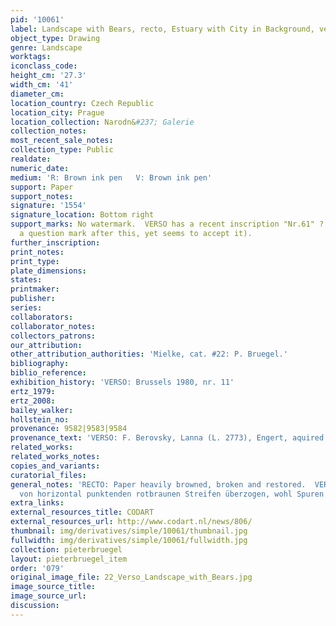 ```yaml
---
pid: '10061'
label: Landscape with Bears, recto, Estuary with City in Background, verso
object_type: Drawing
genre: Landscape
worktags:
iconclass_code:
height_cm: '27.3'
width_cm: '41'
diameter_cm:
location_country: Czech Republic
location_city: Prague
location_collection: Narodn&#237; Galerie
collection_notes:
most_recent_sale_notes:
collection_type: Public
realdate:
numeric_date:
medium: 'R: Brown ink pen   V: Brown ink pen'
support: Paper
support_notes:
signature: '1554'
signature_location: Bottom right
support_marks: No watermark.  VERSO has a recent inscription "Nr.61" ? (Bruegel has
  a question mark after this, yet seems to accept it).
further_inscription:
print_notes:
print_type:
plate_dimensions:
states:
printmaker:
publisher:
series:
collaborators:
collaborator_notes:
collectors_patrons:
our_attribution:
other_attribution_authorities: 'Mielke, cat. #22: P. Bruegel.'
bibliography:
biblio_reference:
exhibition_history: 'VERSO: Brussels 1980, nr. 11'
ertz_1979:
ertz_2008:
bailey_walker:
hollstein_no:
provenance: 9582|9583|9584
provenance_text: 'VERSO: F. Berovsky, Lanna (L. 2773), Engert, aquired 1925.'
related_works:
related_works_notes:
copies_and_variants:
curatorial_files:
general_notes: 'RECTO: Paper heavily browned, broken and restored.  VERSO:  "Papier
  von horizontal punktenden rotbraunen Streifen überzogen, wohl Spuren ehem". '
extra_links:
external_resources_title: CODART
external_resources_url: http://www.codart.nl/news/806/
thumbnail: img/derivatives/simple/10061/thumbnail.jpg
fullwidth: img/derivatives/simple/10061/fullwidth.jpg
collection: pieterbruegel
layout: pieterbruegel_item
order: '079'
original_image_file: 22_Verso_Landscape_with_Bears.jpg
image_source_title:
image_source_url:
discussion:
---
```

